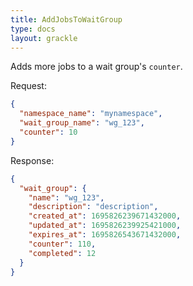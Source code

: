 ```yaml
---
title: AddJobsToWaitGroup
type: docs
layout: grackle
---
```


Adds more jobs to a wait group's `counter`.

Request:

```json
{
  "namespace_name": "mynamespace",
  "wait_group_name": "wg_123",
  "counter": 10
}
```

Response:

```json
{
  "wait_group": {
    "name": "wg_123",
    "description": "description",
    "created_at": 1695826239671432000,
    "updated_at": 1695826239925421000,
    "expires_at": 1695826543671432000,
    "counter": 110,
    "completed": 12
  }
}
```
